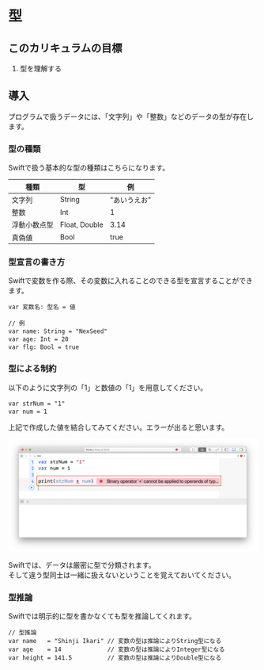 # 型

## このカリキュラムの目標
1. 型を理解する

## 導入
プログラムで扱うデータには、「文字列」や「整数」などのデータの型が存在します。

### 型の種類
Swiftで扱う基本的な型の種類はこちらになります。

|種類|型|例|
|---|---|---|
|文字列|String|"あいうえお"|
|整数|Int|1|
|浮動小数点型|Float, Double|3.14|
|真偽値|Bool|true|

### 型宣言の書き方
Swiftで変数を作る際、その変数に入れることのできる型を宣言することができます。  

```
var 変数名: 型名 = 値

// 例
var name: String = "NexSeed"
var age: Int = 20
var flg: Bool = true
```

### 型による制約
以下のように文字列の「1」と数値の「1」を用意してください。

```
var strNum = "1"
var num = 1
```

上記で作成した値を結合してみてください。エラーが出ると思います。

![Swiftロゴ](./img/type_error.png)

Swiftでは、データは厳密に型で分類されます。  
そして違う型同士は一緒に扱えないということを覚えておいてください。

### 型推論
Swiftでは明示的に型を書かなくても型を推論してくれます。

```
// 型推論
var name   = "Shinji Ikari" // 変数の型は推論によりString型になる 
var age    = 14             // 変数の型は推論によりInteger型になる 
var height = 141.5          // 変数の型は推論によりDouble型になる
```